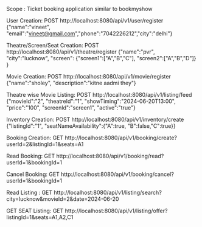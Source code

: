 Scope : Ticket booking application similar to bookmyshow


User Creation:
POST http://localhost:8080/api/v1/user/register
{"name":"vineet", "email":"vineet@gmail.com","phone":"7042226212","city":"delhi"}

Theatre/Screen/Seat Creation:
POST http://localhost:8080/api/v1/theatre/register
{"name":"pvr", "city":"lucknow", "screen": {"screen1":["A","B","C"], "screen2":["A","B","D"]} }

Movie Creation:
POST http://localhost:8080/api/v1/movie/register
{"name":"sholey", "description":"kitne aadmi they"}

Theatre wise Movie Listing:
POST http://localhost:8080/api/v1/listing/feed
{"movieId":"2", "theatreId":"1", "showTiming":"2024-06-20T13:00", "price":"100", "screenId":"screen1", "active":"true"}

Inventory Creation:
POST http://localhost:8080/api/v1/inventory/create
{"listingId":"1", "seatNameAvailability":{"A":true, "B":false,"C":true}}


Booking Creation:
GET http://localhost:8080/api/v1/booking/create?userId=2&listingId=1&seats=A1 

Read Booking:
GET http://localhost:8080/api/v1/booking/read?userId=1&bookingId=1

Cancel Booking:
GET http://localhost:8080/api/v1/booking/cancel?userId=1&bookingId=1



Read Listing : 
GET http://localhost:8080/api/v1/listing/search?city=lucknow&movieId=2&date=2024-06-20

GET SEAT Listing:
GET http://localhost:8080/api/v1/listing/offer?listingId=1&seats=A1,A2,C1
